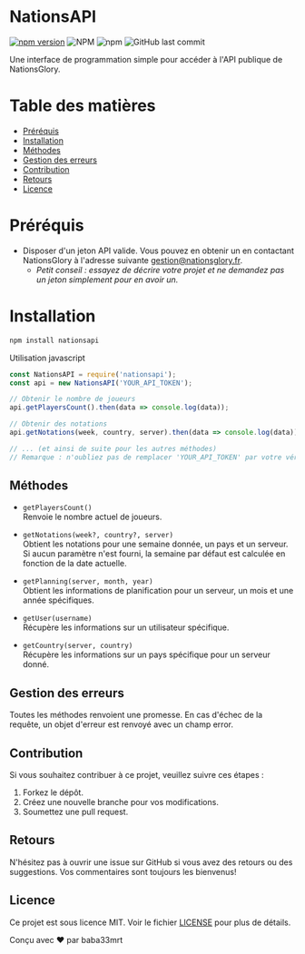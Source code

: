 # NationsAPI
[![npm version](https://badge.fury.io/js/nationsapi.svg)](https://www.npmjs.com/package/nationsapi)
![NPM](https://img.shields.io/npm/l/nationsapi)
![npm](https://img.shields.io/npm/dt/nationsapi)
![GitHub last commit](https://img.shields.io/github/last-commit/baba33mrt/nationsapi)

Une interface de programmation simple pour accéder à l'API publique de NationsGlory.

# Table des matières
- [Préréquis](#préréquis)
- [Installation](#Installation)
- [Méthodes](#méthodes)
- [Gestion des erreurs](#gestion-des-erreurs)
- [Contribution](#contribution)
- [Retours](#retours)
- [Licence](#licence)


# Préréquis
- Disposer d'un jeton API valide. Vous pouvez en obtenir un en contactant NationsGlory à l'adresse suivante [gestion@nationsglory.fr](mailto:gestion@nationsglory.fr).
    - *Petit conseil : essayez de décrire votre projet et ne demandez pas un jeton simplement pour en avoir un.*

# Installation

```bash
npm install nationsapi
```
Utilisation
javascript
```javascript
const NationsAPI = require('nationsapi');
const api = new NationsAPI('YOUR_API_TOKEN');

// Obtenir le nombre de joueurs
api.getPlayersCount().then(data => console.log(data));

// Obtenir des notations
api.getNotations(week, country, server).then(data => console.log(data));

// ... (et ainsi de suite pour les autres méthodes)
// Remarque : n'oubliez pas de remplacer 'YOUR_API_TOKEN' par votre véritable jeton API.
```
## Méthodes
- `getPlayersCount()`
<br>Renvoie le nombre actuel de joueurs.

- `getNotations(week?, country?, server)`
<br>Obtient les notations pour une semaine donnée, un pays et un serveur. Si aucun paramètre n'est fourni, la semaine par défaut est calculée en fonction de la date actuelle.

- `getPlanning(server, month, year)`
<br>Obtient les informations de planification pour un serveur, un mois et une année spécifiques.

- `getUser(username)`
<br>Récupère les informations sur un utilisateur spécifique.

- `getCountry(server, country)`
<br>Récupère les informations sur un pays spécifique pour un serveur donné.

## Gestion des erreurs
Toutes les méthodes renvoient une promesse. En cas d'échec de la requête, un objet d'erreur est renvoyé avec un champ error.

## Contribution
Si vous souhaitez contribuer à ce projet, veuillez suivre ces étapes :
1. Forkez le dépôt.
2. Créez une nouvelle branche pour vos modifications.
3. Soumettez une pull request.

## Retours
N'hésitez pas à ouvrir une issue sur GitHub si vous avez des retours ou des suggestions. Vos commentaires sont toujours les bienvenus!

## Licence
Ce projet est sous licence MIT. Voir le fichier [LICENSE](LICENSE) pour plus de détails.

Conçu avec ❤️ par baba33mrt
